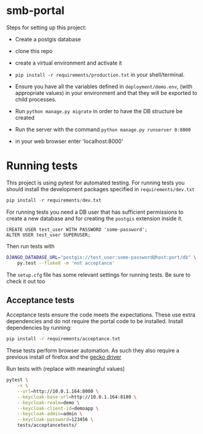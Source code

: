 # smb-portal

Steps for setting up this project:

*  Create a postgis database

*  clone this repo

*  create a virtual environment and activate it

*  `pip install -r requirements/production.txt` in your shell/terminal.

*  Ensure you have all the variables defined in `deployment/demo.env`,
   (with appropriate values) in your environment and that they will be 
   exported to child processes. 

*  Run `python manage.py migrate` in order to have the DB structure be created

*  Run the server with the command `python manage.py runserver 0:8000`

*  in your web browser enter 'localhost:8000'


# Running tests

This project is using pytest for automated testing. For running tests you 
should install the development packages specified in `requirements/dev.txt`

```python
pip install -r requirements/dev.txt
```

For running tests you need a DB user that has sufficient permissions to create
a new database and for creating the `postgis` extension inside it.

```psql
CREATE USER test_user WITH PASSWORD 'some-password';
ALTER USER test_user SUPERUSER;
```

Then run tests with

```bash
DJANGO_DATABASE_URL="postgis://test_user:some-password@host:port/db" \
    py.test --flake8 -m 'not acceptance'
```

The `setup.cfg` file has some relevant settings for running tests. Be sure to 
check it out too


## Acceptance tests

Acceptance tests ensure the code meets the expectations. These use extra 
dependencies and do not require the portal code to be installed. Install 
dependencies by running:

```bash
pip install -r requirements/acceptance.txt
```

These tests perform browser automation. As such they also require a previous 
install of firefox and the [gecko driver](https://github.com/mozilla/geckodriver)

Run tests with (replace with meaningful values)

```bash
pytest \
    -x \
    --url=http://10.0.1.164:8000 \
    --keycloak-base-url=http://10.0.1.164:8180 \
    --keycloak-realm=demo \
    --keycloak-client-id=demoapp \
    --keycloak-admin=admin \
    --keycloak-password=123456 \
    tests/acceptancetests/
```
